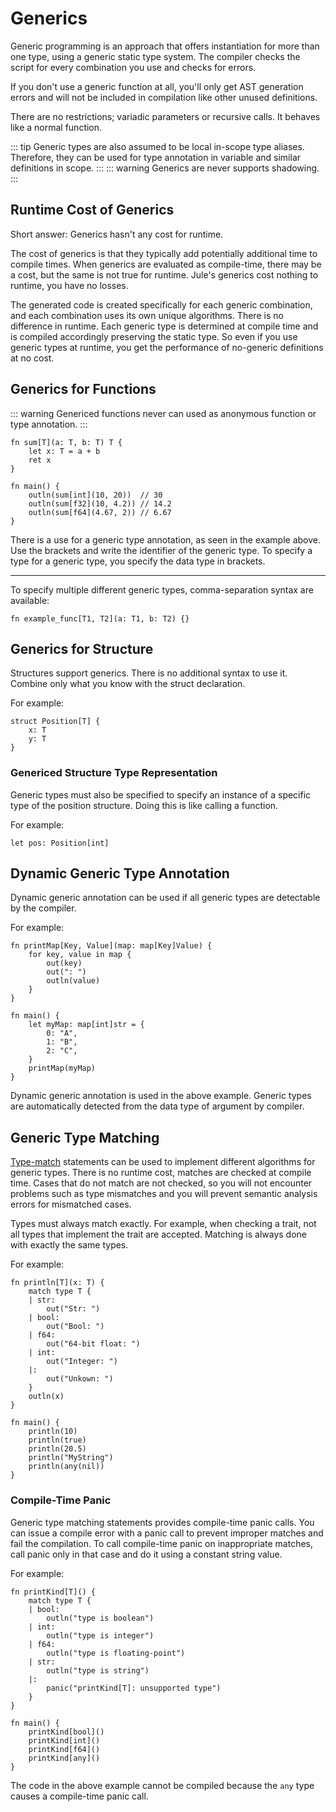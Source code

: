 # Generics
Generic programming is an approach that offers instantiation for more than one type, using a generic static type system. The compiler checks the script for every combination you use and checks for errors.

If you don't use a generic function at all, you'll only get AST generation errors and will not be included in compilation like other unused definitions.

There are no restrictions; variadic parameters or recursive calls. It behaves like a normal function.

::: tip
Generic types are also assumed to be local in-scope type aliases. Therefore, they can be used for type annotation in variable and similar definitions in scope.
:::
::: warning
Generics are never supports shadowing.
:::

## Runtime Cost of Generics
Short answer: Generics hasn't any cost for runtime.

The cost of generics is that they typically add potentially additional time to compile times. When generics are evaluated as compile-time, there may be a cost, but the same is not true for runtime. Jule's generics cost nothing to runtime, you have no losses.

The generated code is created specifically for each generic combination, and each combination uses its own unique algorithms. There is no difference in runtime. Each generic type is determined at compile time and is compiled accordingly preserving the static type. So even if you use generic types at runtime, you get the performance of no-generic definitions at no cost. 

## Generics for Functions
::: warning
Genericed functions never can used as anonymous function or type annotation.
:::
```jule
fn sum[T](a: T, b: T) T {
    let x: T = a + b
    ret x
}

fn main() {
    outln(sum[int](10, 20))  // 30
    outln(sum[f32](10, 4.2)) // 14.2
    outln(sum[f64](4.67, 2)) // 6.67
}
```
There is a use for a generic type annotation, as seen in the example above. Use the brackets and write the identifier of the generic type. To specify a type for a generic type, you specify the data type in brackets.

---

To specify multiple different generic types, comma-separation syntax are available:
```jule
fn example_func[T1, T2](a: T1, b: T2) {}
```

## Generics for Structure
Structures support generics. There is no additional syntax to use it. Combine only what you know with the struct declaration.

For example:
```jule
struct Position[T] {
    x: T
    y: T
}
```

### Genericed Structure Type Representation
Generic types must also be specified to specify an instance of a specific type of the position structure. Doing this is like calling a function.

For example:
```jule
let pos: Position[int]
```

## Dynamic Generic Type Annotation
Dynamic generic annotation can be used if all generic types are detectable by the compiler.

For example:
```jule
fn printMap[Key, Value](map: map[Key]Value) {
    for key, value in map {
        out(key)
        out(": ")
        outln(value)
    }
}

fn main() {
    let myMap: map[int]str = {
        0: "A",
        1: "B",
        2: "C",
    }
    printMap(myMap)
}
```
Dynamic generic annotation is used in the above example. Generic types are automatically detected from the data type of argument by compiler.

## Generic Type Matching

[Type-match](/common-concepts/control-flow/match-statement#type-matching) statements can be used to implement different algorithms for generic types. There is no runtime cost, matches are checked at compile time. Cases that do not match are not checked, so you will not encounter problems such as type mismatches and you will prevent semantic analysis errors for mismatched cases.

Types must always match exactly. For example, when checking a trait, not all types that implement the trait are accepted. Matching is always done with exactly the same types.

For example:

```jule
fn println[T](x: T) {
    match type T {
    | str:
        out("Str: ")
    | bool:
        out("Bool: ")
    | f64:
        out("64-bit float: ")
    | int:
        out("Integer: ")
    |:
        out("Unkown: ")
    }
    outln(x)
}

fn main() {
    println(10)
    println(true)
    println(20.5)
    println("MyString")
    println(any(nil))
}
```

### Compile-Time Panic

Generic type matching statements provides compile-time panic calls. You can issue a compile error with a panic call to prevent improper matches and fail the compilation. To call compile-time panic on inappropriate matches, call panic only in that case and do it using a constant string value.

For example:

```jule
fn printKind[T]() {
    match type T {
    | bool:
        outln("type is boolean")
    | int:
        outln("type is integer")
    | f64:
        outln("type is floating-point")
    | str:
        outln("type is string")
    |:
        panic("printKind[T]: unsupported type")
    }
}

fn main() {
    printKind[bool]()
    printKind[int]()
    printKind[f64]()
    printKind[any]()
}
```

The code in the above example cannot be compiled because the `any` type causes a compile-time panic call.
